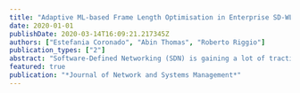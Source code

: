 ```yaml
---
title: "Adaptive ML-based Frame Length Optimisation in Enterprise SD-WLANs"
date: 2020-01-01
publishDate: 2020-03-14T16:09:21.217345Z
authors: ["Estefania Coronado", "Abin Thomas", "Roberto Riggio"]
publication_types: ["2"]
abstract: "Software-Defined Networking (SDN) is gaining a lot of traction in wireless systems with several practical implementations and numerous proposals being made. Despite instigating a shift from monolithic network architectures towards more modulated operations, automated network management requires the ability to extract, utilise and improve knowledge over time. Beyond simply scrutinizing data, Machine Learning (ML) is evolving from a simple tool applied in networking to an active component in what is known as Knowledge-Defined Networking (KDN). This work discusses the inclusion of ML techniques in the specific case of Software-Defined Wireless Local Area Networks (SD-WLANs), paying particular attention to the frame length optimization problem. With this in mind, we propose an adaptive ML-based approach for frame size selection on a per-user basis by taking into account both specific channel conditions and global performance indicators. By relying on standard frame aggregation mechanisms, the model can be seamlessly embedded into any Enterprise SD-WLAN by obtaining the data needed from the control plane, and then returning the output back to this in order to efficiently adapt the frame size to the needs of each user. Our approach has been gauged by analysing a multitude of scenarios, with the results showing an average improvement of 18.36% in goodput over standard aggregation mechanisms."
featured: true
publication: "*Journal of Network and Systems Management*"
---
```


